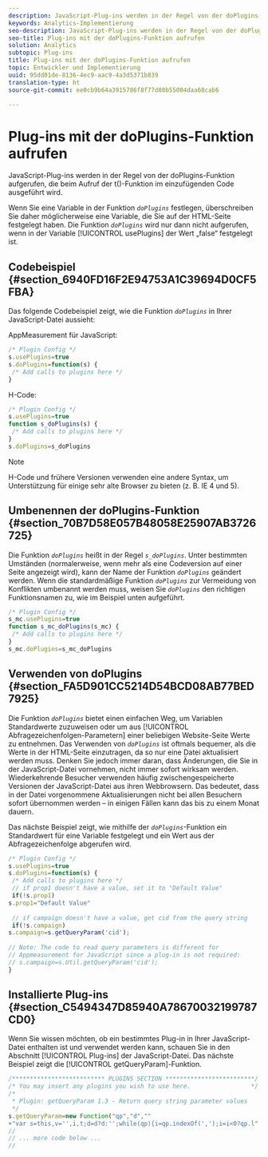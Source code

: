 ```yaml
---
description: JavaScript-Plug-ins werden in der Regel von der doPlugins-Funktion aufgerufen, die beim Aufruf der t()-Funktion im einzufügenden Code ausgeführt wird.
keywords: Analytics-Implementierung
seo-description: JavaScript-Plug-ins werden in der Regel von der doPlugins-Funktion aufgerufen, die beim Aufruf der t()-Funktion im einzufügenden Code ausgeführt wird.
seo-title: Plug-ins mit der doPlugins-Funktion aufrufen
solution: Analytics
subtopic: Plug-ins
title: Plug-ins mit der doPlugins-Funktion aufrufen
topic: Entwickler und Implementierung
uuid: 95dd01de-8136-4ec9-aac9-4a3d5371b839
translation-type: ht
source-git-commit: ee0cb9b64a3915786f8f77d80b55004daa68cab6

---
```



# Plug-ins mit der doPlugins-Funktion aufrufen

JavaScript-Plug-ins werden in der Regel von der doPlugins-Funktion aufgerufen, die beim Aufruf der t()-Funktion im einzufügenden Code ausgeführt wird.

Wenn Sie eine Variable in der Funktion *`doPlugins`* festlegen, überschreiben Sie daher möglicherweise eine Variable, die Sie auf der HTML-Seite festgelegt haben. Die Funktion *`doPlugins`* wird nur dann nicht aufgerufen, wenn in der Variable [!UICONTROL usePlugins] der Wert „false“ festgelegt ist.

## Codebeispiel {#section_6940FD16F2E94753A1C39694D0CF5FBA}

Das folgende Codebeispiel zeigt, wie die Funktion *`doPlugins`* in Ihrer JavaScript-Datei aussieht:

AppMeasurement für JavaScript:

```js
/* Plugin Config */ 
s.usePlugins=true 
s.doPlugins=function(s) { 
 /* Add calls to plugins here */ 
}
```

H-Code:

```js
/* Plugin Config */ 
s.usePlugins=true 
function s_doPlugins(s) { 
 /* Add calls to plugins here */ 
} 
s.doPlugins=s_doPlugins
```

>[!NOTE]
>
>H-Code und frühere Versionen verwenden eine andere Syntax, um Unterstützung für einige sehr alte Browser zu bieten (z. B. IE 4 und 5).

## Umbenennen der doPlugins-Funktion {#section_70B7D58E057B48058E25907AB3726725}

Die Funktion *`doPlugins`* heißt in der Regel *`s_doPlugins`*. Unter bestimmten Umständen (normalerweise, wenn mehr als eine Codeversion auf einer Seite angezeigt wird), kann der Name der Funktion *`doPlugins`* geändert werden. Wenn die standardmäßige Funktion *`doPlugins`* zur Vermeidung von Konflikten umbenannt werden muss, weisen Sie *`doPlugins`* den richtigen Funktionsnamen zu, wie im Beispiel unten aufgeführt.

```js
/* Plugin Config */ 
s_mc.usePlugins=true 
function s_mc_doPlugins(s_mc) { 
 /* Add calls to plugins here */ 
} 
s_mc.doPlugins=s_mc_doPlugins 
```

## Verwenden von doPlugins {#section_FA5D901CC5214D54BCD08AB77BED7925}

Die Funktion *`doPlugins`* bietet einen einfachen Weg, um Variablen Standardwerte zuzuweisen oder um aus [!UICONTROL Abfragezeichenfolgen-Parametern] einer beliebigen Website-Seite Werte zu entnehmen. Das Verwenden von *`doPlugins`* ist oftmals bequemer, als die Werte in der HTML-Seite einzutragen, da so nur eine Datei aktualisiert werden muss. Denken Sie jedoch immer daran, dass Änderungen, die Sie in der JavaScript-Datei vornehmen, nicht immer sofort wirksam werden. Wiederkehrende Besucher verwenden häufig zwischengespeicherte Versionen der JavaScript-Datei aus ihren Webbrowsern. Das bedeutet, dass in der Datei vorgenommene Aktualisierungen nicht bei allen Besuchern sofort übernommen werden – in einigen Fällen kann das bis zu einem Monat dauern.

Das nächste Beispiel zeigt, wie mithilfe der *`doPlugins`*-Funktion ein Standardwert für eine Variable festgelegt und ein Wert aus der Abfragezeichenfolge abgerufen wird.

```js
/* Plugin Config */ 
s.usePlugins=true 
s.doPlugins=function(s) { 
 /* Add calls to plugins here */ 
 // if prop1 doesn't have a value, set it to "Default Value" 
 if(!s.prop1) 
s.prop1="Default Value" 
 
 // if campaign doesn't have a value, get cid from the query string 
 if(!s.campaign) 
s.campaign=s.getQueryParam('cid'); 
 
// Note: The code to read query parameters is different for  
// Appmeasurement for JavaScript since a plug-in is not required: 
// s.campaign=s.Util.getQueryParam('cid'); 
} 
```

## Installierte Plug-ins {#section_C5494347D85940A78670032199787CD0}

Wenn Sie wissen möchten, ob ein bestimmtes Plug-in in Ihrer JavaScript-Datei enthalten ist und verwendet werden kann, schauen Sie in den Abschnitt [!UICONTROL Plug-ins] der JavaScript-Datei. Das nächste Beispiel zeigt die [!UICONTROL getQueryParam]-Funktion.

```js
/************************** PLUGINS SECTION *************************/ 
/* You may insert any plugins you wish to use here.                 */ 
/* 
 * Plugin: getQueryParam 1.3 - Return query string parameter values 
 */ 
s.getQueryParam=new Function("qp","d","" 
+"var s=this,v='',i,t;d=d?d:'';while(qp){i=qp.indexOf(',');i=i<0?qp.l" 
// 
// ... more code below ... 
// 
```

